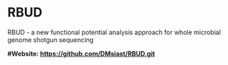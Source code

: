 # RBUD
RBUD - a new functional potential analysis approach for whole microbial genome shotgun sequencing

**#Website: https://github.com/DMsiast/RBUD.git**
